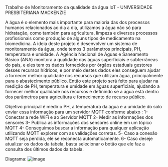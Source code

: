 
Trabalho de Monitoramento da qualidade da água IoT - UNIVERSIDADE PRESBITERIANA MACKENZIE

A água é o elemento mais importante para maioria das dos processos humanos relacionados ao dia a dia, utilizamos a água não só para hidratação, como também para agricultura, limpeza e diversos processos profissionais como produção de alguns tipos de medicamento na biomedicina. A ideia deste projeto é desenvolver um sistema de monitoramento da água, onde temos 3 parâmetros principais, PH, temperatura e umidade.
	A Agência Nacional de Águas e Saneamento Básico (ANA) monitora a qualidade das águas superficiais e subterrâneas do país, e eles tem os dados fornecidos por órgãos estaduais gestores desses recursos hídricos, e por meio destes dados eles conseguem ajudar a fornecer melhor qualidade nos recursos que utilizam água, principalmente para o abastecimento público. 
	Então este projeto será feito para ajudar na medição de PH, temperatura e umidade em águas superficiais, ajudando a fornecer melhor qualidade nos recursos e definindo se a água está dentro dos parâmetros para agricultura e fornecimento de recurso público.


Objetivo principal é medir o PH, a temperatura da água e a umidade do solo enviar essa informação para um servidor MQTT conforme abaixo :
1- Conectar a rede WiFi e ao Servidor MQTT
2- Medir as informações dos sensores
3- Publica as informações dos sensores online em um tópico MQTT
4- Conseguimos buscar a informação para qualquer aplicação utilizando MQTT explorer com as validações corretas.
5- Caso a conexão MQTT seja perdida, ele se reconecta automaticamente.
6- Caso deseje atualizar os dados da tabela, basta selecionar o botão que ele faz a consulta dos últimos dados da tabela.

Diagrama: 
![image](https://github.com/MaiaQG/IoTMackenzie/assets/78659159/763a2595-f508-4863-bd0b-c47bf0cf0741)
